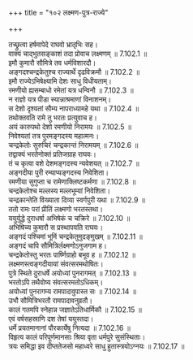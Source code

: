 +++
title = "१०२ लक्ष्मण-पुत्र-राज्ये"

+++


  
तच्छ्रुत्वा हर्षमापेदे राघवो भ्रातृभिः सह।  
वाक्यं चाद्भुतसङ्काशं तदा प्रोवाच लक्ष्मणम् ॥ 7.102.1 ॥   
इमौ कुमारौ सौमित्रे तव धर्मविशारदौ।  
अङ्गदश्चन्द्रकेतुश्च राज्यार्थे दृढविक्रमौ ॥ 7.102.2 ॥   
इमौ राज्येऽभिषेक्ष्यामि देशः साधु विधीयताम्।  
रमणीयो ह्यसम्बाधो रमेतां यत्र धन्विनौ ॥ 7.102.3 ॥   
न राज्ञो यत्र पीडा स्यान्नाश्रमाणां विनाशनम्।  
स देशो दृश्यतां सौम्य नापराध्यामहे यथा ॥ 7.102.4 ॥   
तथोक्तवति रामे तु भरतः प्रत्युवाच ह।  
अयं कारुपथो देशो रमणीयो निरामयः ॥ 7.102.5 ॥   
निवेश्यतां तत्र पुरमङ्गदस्य महात्मनः।  
चन्द्रकेतोः सुरुचिरं चन्द्रकान्तं निरामयम् ॥ 7.102.6 ॥   
तद्वाक्यं भरतेनोक्तं प्रतिजग्राह राघवः।  
तं च कृत्वा वशे देशमङ्गदस्य न्यवेशयत् ॥ 7.102.7 ॥   
अङ्गदीया पुरी रम्याप्यङ्गदस्य निवेशिता।  
रमणीया सुगुप्ता च रामेणाक्लिष्टकर्मणा ॥ 7.102.8 ॥   
चन्द्रकेतोश्च मल्लस्य मल्लभूम्यां निवेशिता।  
चन्द्रकान्तेति विख्याता दिव्या स्वर्गपुरी यथा ॥ 7.102.9 ॥   
ततो रामः परां प्रीतिं लक्ष्मणो भरतस्तथा।  
ययुर्युद्धे दुराधर्षा अभिषेकं च चक्रिरे ॥ 7.102.10 ॥   
अभिषिच्य कुमारौ स प्रस्थापयति राघवः।  
अङ्गदं पश्चिमां भूमिं चन्द्रकेतुमुदङ्मुखम् ॥ 7.102.11 ॥   
अङ्गदं चापि सौमित्रिर्लक्ष्मणोऽनुजगाम ह।  
चन्द्रकेतोस्तु भरतः पार्ष्णिग्राहो बभूव ह ॥ 7.102.12 ॥   
लक्ष्मणस्त्वङ्गदीयायां संवत्सरमथोषितः।  
पुत्रे स्थिते दुराधर्षे अयोध्यां पुनरागमत् ॥ 7.102.13 ॥   
भरतोऽपि तथैवोष्य संवत्सरमतोऽधिकम्।  
अयोध्यां पुनरागम्य रामपादावुपास्त सः ॥ 7.102.14 ॥   
उभौ सौमित्रिभरतौ रामपादावनुव्रतौ।  
कालं गतमपि स्नेहान्न जज्ञातेऽतिधार्मिकौ ॥ 7.102.15 ॥   
एवं वर्षसहस्राणि दश तेषां ययुस्तदा।  
धर्मे प्रयतमानानां पौरकार्येषु नित्यदा ॥ 7.102.16 ॥   
विहृत्य कालं परिपूर्णमानसाः श्रिया वृता धर्मपुरे सुसंस्थिताः।  
त्रयः समिद्धा इव दीप्ततेजसो महाध्वरे साधु हुतास्त्रयोऽग्नयः ॥ 7.102.17 ॥   
